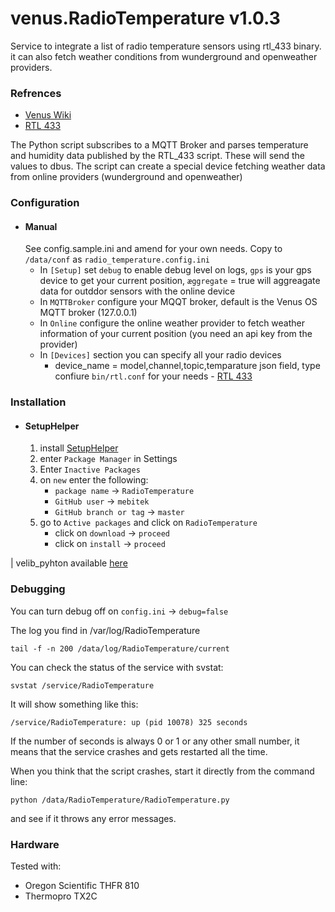 # venus.RadioTemperature v1.0.3
Service to integrate a list of radio temperature sensors using rtl_433 binary. it can also fetch weather conditions from wunderground and openweather providers.


### Refrences
* [Venus Wiki](https://github.com/victronenergy/venus/wiki/dbus#temperature)
* [RTL 433](https://github.com/merbanan/rtl_433)

The Python script subscribes to a MQTT Broker and parses temperature and humidity data published by the RTL_433 script. These will send the values to dbus.
The script can create a special device fetching weather data from online providers (wunderground and openweather)


### Configuration

* #### Manual
  See config.sample.ini and amend for your own needs. Copy to `/data/conf` as `radio_temperature.config.ini`
    - In `[Setup]` set `debug` to enable debug level on logs, `gps` is your gps device to get your current position, `æggregate` = true will aggreagate data for outddor sensors with the online device
    - In `MQTTBroker` configure your MQQT broker, default is the Venus OS MQTT broker (127.0.0.1)
    - In `Online` configure the online weather provider to fetch weather information of your current position (you need an api key from the provider)
    - In `[Devices]` section you can specify all your radio devices
      - device_name = model,channel,topic,temparature json field, type
  confiure `bin/rtl.conf` for your needs - [RTL 433](https://github.com/merbanan/rtl_433)

### Installation

* #### SetupHelper
    1. install [SetupHelper](https://github.com/kwindrem/SetupHelper)
    2. enter `Package Manager` in Settings
    3. Enter `Inactive Packages`
    4. on `new` enter the following:
        - `package name` -> `RadioTemperature`
        - `GitHub user` -> `mebitek`
        - `GitHub branch or tag` -> `master`
    5. go to `Active packages` and click on `RadioTemperature`
        - click on `download` -> `proceed`
        - click on `install` -> `proceed`

| velib_pyhton available [here](https://github.com/victronenergy/velib_python/tree/master)

### Debugging
You can turn debug off on `config.ini` -> `debug=false`

The log you find in /var/log/RadioTemperature

`tail -f -n 200 /data/log/RadioTemperature/current`

You can check the status of the service with svstat:

`svstat /service/RadioTemperature`

It will show something like this:

`/service/RadioTemperature: up (pid 10078) 325 seconds`

If the number of seconds is always 0 or 1 or any other small number, it means that the service crashes and gets restarted all the time.

When you think that the script crashes, start it directly from the command line:

`python /data/RadioTemperature/RadioTemperature.py`

and see if it throws any error messages.


### Hardware

Tested with:
- Oregon Scientific THFR 810
- Thermopro TX2C
